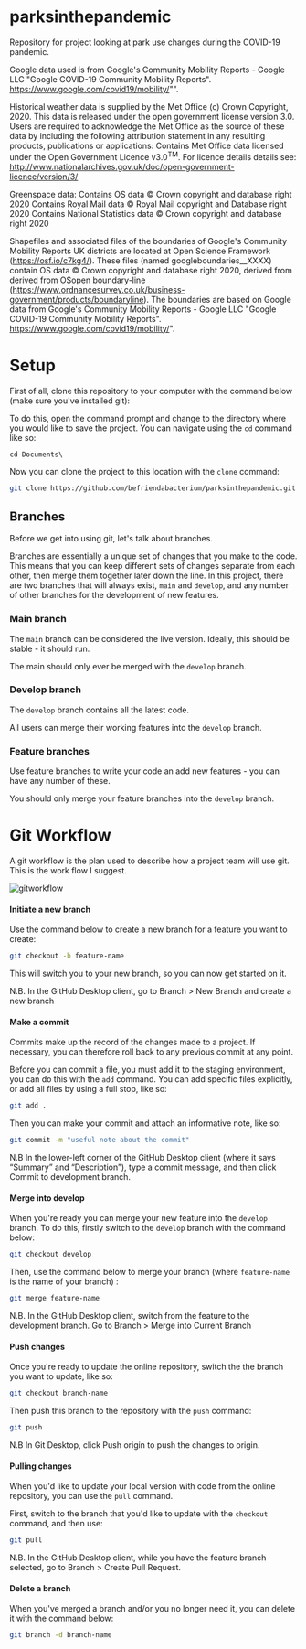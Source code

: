 # parksinthepandemic

Repository for project looking at park use changes during the COVID-19 pandemic.

Google data used is from Google's Community Mobility Reports - Google LLC "Google COVID-19 Community Mobility Reports".
https://www.google.com/covid19/mobility/"".

Historical weather data is supplied by the Met Office (c) Crown Copyright, 2020. This data is released under the open government license version 3.0. Users are required to acknowledge the Met Office as the source of these data by including the following attribution statement in any resulting products, publications or applications: Contains Met Office data licensed under the Open Government Licence v3.0<sup>TM</sup>. For licence details details see: http://www.nationalarchives.gov.uk/doc/open-government-licence/version/3/

Greenspace data:
Contains OS data © Crown copyright and database right 2020
Contains Royal Mail data © Royal Mail copyright and Database right 2020
Contains National Statistics data © Crown copyright and database right 2020

Shapefiles and associated files of the boundaries of Google's Community Mobility Reports UK districts are located at Open Science Framework (https://osf.io/c7kg4/). These files (named googleboundaries__XXXX) contain OS data © Crown copyright and database right 2020, derived from derived from OSopen boundary-line (https://www.ordnancesurvey.co.uk/business-government/products/boundaryline). The boundaries are based on Google data from Google's Community Mobility Reports - Google LLC "Google COVID-19 Community Mobility Reports". https://www.google.com/covid19/mobility/".



# Setup

First of all, clone this repository to your computer with the command below (make sure you've installed git):

To do this, open the command prompt and change to the directory where you would like to save the project. You can navigate using the `cd` command like so:

```
cd Documents\
```

Now you can clone the project to this location with the `clone` command:

```bash
git clone https://github.com/befriendabacterium/parksinthepandemic.git
```

## Branches

Before we get into using git, let's talk about branches.

Branches are essentially a unique set of changes that you make to the code. This means that you can keep different sets of changes separate from each other, then merge them together later down the line.  In this project, there are two branches that will always exist, `main` and `develop`, and any number of other branches for the development of new features.

### Main branch

The `main` branch can be considered the live version. Ideally, this should be stable - it should run.

The main should only ever be merged with the `develop` branch.  

### Develop branch

The `develop` branch contains all the latest code.

All users can merge their working features into the `develop` branch.

### Feature branches

Use feature branches to write your code an add new features - you can have any number of these.

You should only merge your feature branches into the `develop` branch.

# Git Workflow

A git workflow is the plan used to describe how a project team will use git. This is the work flow I suggest.

![gitworkflow](https://github.com/befriendabacterium/parksinthepandemic/blob/main/docs/figures/gitworkflow.png  "gitworkflow")

#### Initiate a new branch

Use the command below to create a new branch for a feature you want to create:

```bash
git checkout -b feature-name
```

This will switch you to your new branch, so you can now get started on it.

N.B. In the GitHub Desktop client, go to Branch > New Branch and create a new branch

#### Make a commit

Commits make up the record of the changes made to a project. If necessary, you can therefore roll back to any previous commit at any point.

Before you can commit a file, you must add it to the staging environment, you can do this with the `add` command. You can add specific files explicitly, or add all files by using a full stop, like so:

```bash
git add .
```

Then you can make your commit and attach an informative note, like so:

```bash
git commit -m "useful note about the commit"
```

N.B In the lower-left corner of the GitHub Desktop client (where it says “Summary” and “Description”), type a commit message, and then click Commit to development branch.

#### Merge into develop

When you're ready you can merge your new feature into the `develop` branch. To do this, firstly switch to the `develop` branch with the command below:

```bash
git checkout develop
```

Then, use the command below to merge your branch (where `feature-name` is the name of your branch) :

```bash
git merge feature-name
```

N.B. In the GitHub Desktop client, switch from the feature to the development branch. Go to Branch > Merge into Current Branch

#### Push changes

Once you're ready to update the online repository, switch the the branch you want to update, like so:

```bash
git checkout branch-name
```

Then push this branch to the repository with the `push` command:

```bash
git push
```

N.B In Git Desktop, click Push origin to push the changes to origin.

#### Pulling changes

When you'd like to update your local version with code from the online repository, you can use the `pull` command.

First, switch to the branch that you'd like to update with the `checkout` command, and then use:

```bash
git pull
```

N.B. In the GitHub Desktop client, while you have the feature branch selected, go to Branch > Create Pull Request.

#### Delete a branch

When you've merged a branch and/or you no longer need it, you can delete it with the command below:

```bash
git branch -d branch-name
```

##

